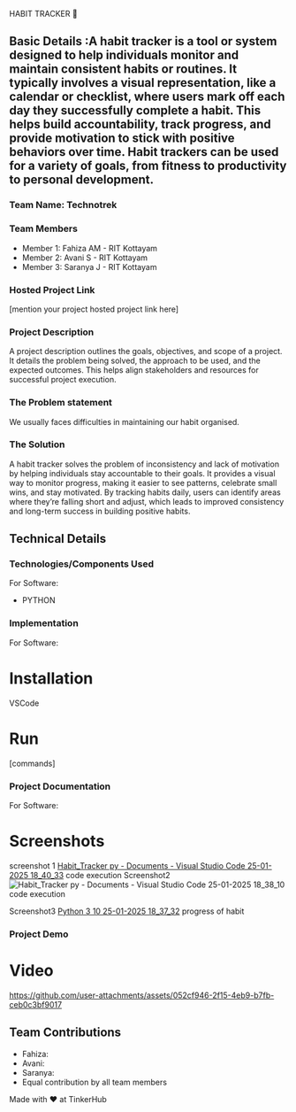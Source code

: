 HABIT TRACKER 🎯

## Basic Details :A habit tracker is a tool or system designed to help individuals monitor and maintain consistent habits or routines. It typically involves a visual representation, like a calendar or checklist, where users mark off each day they successfully complete a habit. This helps build accountability, track progress, and provide motivation to stick with positive behaviors over time. Habit trackers can be used for a variety of goals, from fitness to productivity to personal development.
### Team Name: Technotrek


### Team Members
- Member 1: Fahiza AM - RIT Kottayam
- Member 2: Avani S - RIT Kottayam
- Member 3: Saranya J - RIT Kottayam

### Hosted Project Link
[mention your project hosted project link here]

### Project Description
A project description outlines the goals, objectives, and scope of a project. It details the problem being solved, the approach to be used, and the expected outcomes. This helps align stakeholders and resources for successful project execution.

### The Problem statement
We usually faces difficulties in maintaining our habit organised.

### The Solution
A habit tracker solves the problem of inconsistency and lack of motivation by helping individuals stay accountable to their goals. It provides a visual way to monitor progress, making it easier to see patterns, celebrate small wins, and stay motivated. By tracking habits daily, users can identify areas where they’re falling short and adjust, which leads to improved consistency and long-term success in building positive habits.

## Technical Details
### Technologies/Components Used
For Software:
- PYTHON

### Implementation
For Software:
# Installation
VSCode

# Run
[commands]

### Project Documentation
For Software:

# Screenshots 
screenshot 1
[Habit_Tracker py - Documents - Visual Studio Code 25-01-2025 18_40_33](https://github.com/user-attachments/assets/42ee3bbf-f280-4c48-81a9-16feadb8bfc0)
code execution
Screenshot2
![Habit_Tracker py - Documents - Visual Studio Code 25-01-2025 18_38_10](https://github.com/user-attachments/assets/5539eec8-d967-45dc-ab57-704ddebd3db7)
code execution

Screenshot3 [Python 3 10 25-01-2025 18_37_32](https://github.com/user-attachments/assets/978a9686-7bbd-4bf9-b71c-58e49e2e67dd)
progress of habit

### Project Demo
# Video



https://github.com/user-attachments/assets/052cf946-2f15-4eb9-b7fb-ceb0c3bf9017


## Team Contributions
- Fahiza: 
- Avani:  
- Saranya:
- Equal contribution by all team members

Made with ❤️ at TinkerHub

